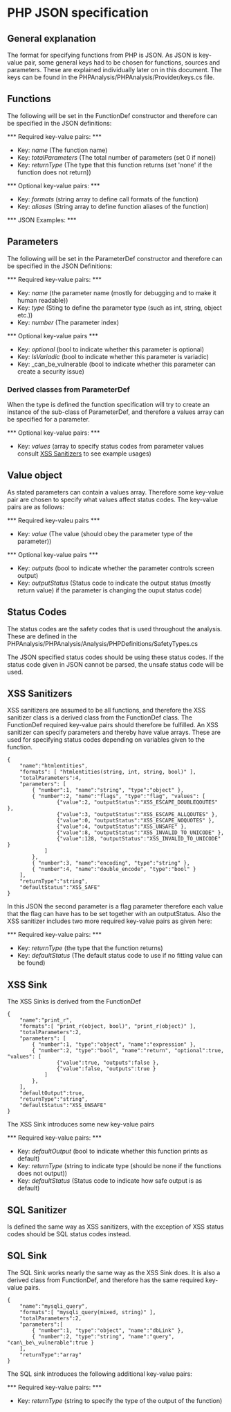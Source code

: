 # PHP JSON specification

## General explanation

The format for specifying functions from PHP is JSON. As JSON is key-value pair, some general keys had to be chosen for functions, sources and parameters. These are explained individually later on in this document. The keys can be found in the PHPAnalysis/PHPAnalysis/Provider/keys.cs file.

## Functions

The following will be set in the FunctionDef constructor and therefore can be specified in the JSON definitions:

*** Required key-value pairs: ***

* Key: _name_ (The function name)
* Key: _totalParameters_ (The total number of parameters (set 0 if none))
* Key: _returnType_ (The type that this function returns (set 'none' if the function does not return))

*** Optional key-value pairs: ***

* Key: _formats_ (string array to define call formats of the function)
* Key: _aliases_ (String array to define function aliases of the function)

*** JSON Examples: ***

## Parameters

The following will be set in the ParameterDef constructor and therefore can be specified in the JSON Definitions:

*** Required key-value pairs: ***

* Key: _name_ (the parameter name (mostly for debugging and to make it human readable))
* Key: _type_ (Sting to define the parameter type (such as int, string, object etc.))
* Key: _number_ (The parameter index)

*** Optional key-value pairs ***

* Key: _optional_ (bool to indicate whether this parameter is optional)
* Key: _IsVariadic_ (bool to indicate whether this parameter is variadic)
* Key: _can\_be\_vulnerable (bool to indicate whether this parameter can create a security issue)

### Derived classes from ParameterDef

When the type is defined the function specification will try to create an instance of the sub-class of ParameterDef, and therefore a values array can be specified for a parameter.

*** Optional key-value pairs: ***

* Key: _values_ (array to specify status codes from parameter values consult [XSS Sanitizers](#XSS-Sanitizers) to see example usages)

## Value object

As stated parameters can contain a values array. Therefore some key-value pair are chosen to specify what values affect status codes. The key-value pairs are as follows:

*** Required key-valeu pairs ***

* Key: _value_ (The value (should obey the parameter type of the parameter))

*** Optional key-value pairs ***

* Key: _outputs_ (bool to indicate whether the parameter controls screen output)
* Key: _outputStatus_ (Status code to indicate the output status (mostly return value) if the parameter is changing the ouput status code)

## Status Codes

The status codes are the safety codes that is used throughout the analysis. These are defined in the PHPAnalysis/PHPAnalysis/Analysis/PHPDefinitions/SafetyTypes.cs

The JSON specified status codes should be using these status codes. If the status code given in JSON cannot be parsed, the unsafe status code will be used.

## XSS Sanitizers

XSS sanitizers are assumed to be all functions, and therefore the XSS sanitizer class is a derived class from the FunctionDef class. The FunctionDef required key-value pairs should therefore be fulfilled. An XSS sanitizer can specify parameters and thereby have value arrays. These are used for specifying status codes depending on variables given to the function.

    {
        "name":"htmlentities",
        "formats": [ "htmlentities(string, int, string, bool)" ],
        "totalParameters":4,
        "parameters": [
            { "number":1, "name":"string", "type":"object" },
            { "number":2, "name":"flags", "type":"flag", "values": [
                    {"value":2, "outputStatus":"XSS_ESCAPE_DOUBLEQOUTES" },
                    {"value":3, "outputStatus":"XSS_ESCAPE_ALLQOUTES" },
                    {"value":0, "outputStatus":"XSS_ESCAPE_NOQUOTES" },
                    {"value":4, "outputStatus":"XSS_UNSAFE" },
                    {"value":8, "outputStatus":"XSS_INVALID_TO_UNICODE" },
                    {"value":128, "outputStatus":"XSS_INVALID_TO_UNICODE" }
                ]
            },
            { "number":3, "name":"encoding", "type":"string" },
            { "number":4, "name":"double_encode", "type":"bool" }
        ],
        "returnType":"string",
        "defaultStatus":"XSS_SAFE"
    }

In this JSON the second parameter is a flag parameter therefore each value that the flag can have has to be set together with an outputStatus. Also the XSS sanitizer includes two more required key-value pairs as given here:

*** Required key-value pairs: ***

* Key: _returnType_ (the type that the function returns)
* Key: _defaultStatus_ (The default status code to use if no fitting value can be found)

## XSS Sink

The XSS Sinks is derived from the FunctionDef

    {
        "name":"print_r",
        "formats":[ "print_r(object, bool)", "print_r(object)" ],
        "totalParameters":2,
        "parameters": [
            { "number":1, "type":"object", "name":"expression" },
            { "number":2, "type":"bool", "name":"return", "optional":true, "values": [
                    {"value":true, "outputs":false },
                    {"value":false, "outputs":true }
                ]
            },
        ],
        "defaultOutput":true,
        "returnType":"string",
        "defaultStatus":"XSS_UNSAFE"
    }

The XSS Sink introduces some new key-value pairs

*** Required key-value pairs: ***

* Key: _defaultOutput_ (bool to indicate whether this function prints as default)
* Key: _returnType_ (string to indicate type (should be none if the functions does not output))
* Key: _defaultStatus_ (Status code to indicate how safe output is as default)

## SQL Sanitizer

Is defined the same way as XSS sanitizers, with the exception of XSS status codes should be SQL status codes instead.

## SQL Sink

The SQL Sink works nearly the same way as the XSS Sink does. It is also a derived class from FunctionDef, and therefore has the same required key-value pairs.

    {
        "name":"mysqli_query",
        "formats":[ "mysqli_query(mixed, string)" ],
        "totalParameters":2,
        "parameters":[
            { "number":1, "type":"object", "name":"dbLink" },
            { "number":2, "type":"string", "name":"query", "can\_be\_vulnerable":true }
        ],
        "returnType":"array"
    }

The SQL sink introduces the following additional key-value pairs:

*** Required key-value pairs: ***

* Key: _returnType_ (string to specify the type of the output of the function)
